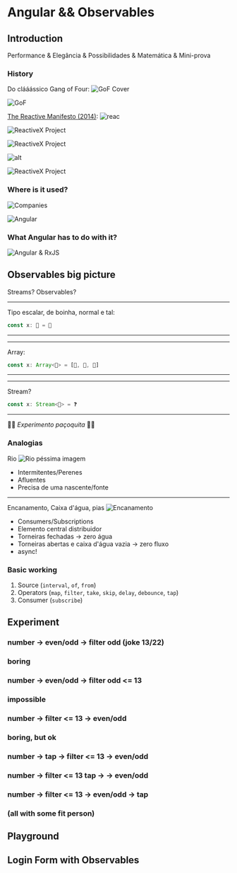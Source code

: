 # Angular && Observables

## Introduction

Performance &
Elegância &
Possibilidades &
Matemática &
Mini-prova

### History

Do clááássico Gang of Four:
![GoF Cover](./presentation-assets/gof-cover.jpg)

![GoF](./presentation-assets/observer-pattern-gof.png)

[The Reactive Manifesto (2014)](https://www.reactivemanifesto.org/):
![reac](./presentation-assets/reactive-manifesto-complete.png)

![ReactiveX Project](./presentation-assets/reactivex.png)

![ReactiveX Project](./presentation-assets/reactivex-stuff-1.png)

![alt](./presentation-assets/iterator-pattern.png)

![ReactiveX Project](./presentation-assets/reactivex-stuff-2.png)

### Where is it used?

![Companies](./presentation-assets/where-used.png)

![Angular](./presentation-assets/angular.png)

### What Angular has to do with it?

![Angular & RxJS](./presentation-assets/rxjs-angular.png)

## Observables big picture

Streams?
Observables?

---

Tipo escalar, de boinha, normal e
tal:

```typescript
const x: 🍬 = 🍫
```

---

---

Array:

```typescript
const x: Array<🍬> = [🍫, 🍫, 🍫]
```

---

---

Stream?

```typescript
const x: Stream<🍬> = ❓
```

---

👯‍♂️ _Experimento paçoquita_ 👯‍♂️

### Analogias

Rio
![Rio péssima imagem](./presentation-assets/river.jpg)

- Intermitentes/Perenes
- Afluentes
- Precisa de uma nascente/fonte

---

Encanamento, Caixa d'água, pias
![Encanamento](./presentation-assets/encanamento.png)

- Consumers/Subscriptions
- Elemento central distribuidor
- Torneiras fechadas -> zero água
- Torneiras abertas e caixa d'água vazia -> zero fluxo
- async!

### Basic working

1. Source (`interval`, `of`, `from`)
1. Operators (`map`, `filter`, `take`, `skip`, `delay`, `debounce`, `tap`)
1. Consumer (`subscribe`)

## Experiment

### number -> even/odd -> filter odd (joke 13/22)

### boring

### number -> even/odd -> filter odd <= 13

### impossible

### number -> filter <= 13 -> even/odd

### boring, but ok

### number -> tap -> filter <= 13 -> even/odd

### number -> filter <= 13 tap -> -> even/odd

### number -> filter <= 13 -> even/odd -> tap

### (all with some fit person)

## Playground

## Login Form with Observables
